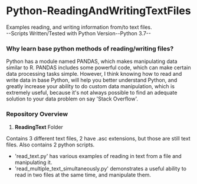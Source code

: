# **Python-ReadingAndWritingTextFiles** #
Examples reading, and writing information from/to text files.  
--Scripts Written/Tested with Python Version--Python 3.7--

###  **Why learn base python methods of reading/writing files?** ###
  
Python has a module named PANDAS, which makes manipulating data similar to R.  PANDAS includes some powerful code, which
can make certain data processing tasks simple.  However, I think knowing how to read and write data in base Python,
will help you better understand Python, and greatly increase your ability to do custom data manipulation, which is extremely useful,
because it's not always possible to find an adequate solution to your data problem on say 'Stack Overflow'.

### **Repository Overview** ###

1. **ReadingText** Folder

Contains 3 different text files, 2 have .asc extensions, but those are still text files.
Also contains 2 python scripts.
 * 'read_text.py' has various examples of reading in text from a file and manipulating it.
 * 'read_multiple_text_simultaneously.py' demonstrates a useful ability to read in two files at the same time, and manipulate them.




